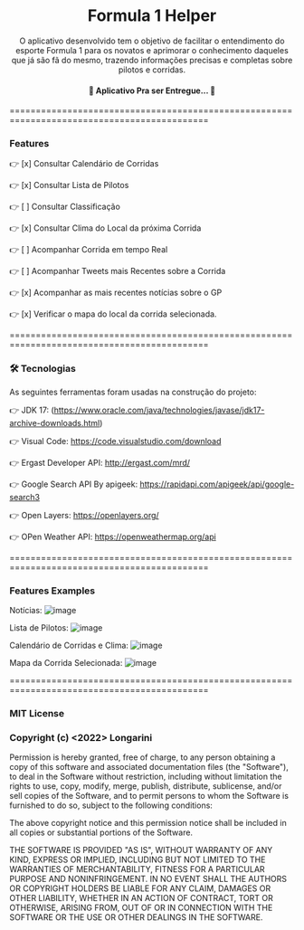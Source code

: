 <h1 align="center">Formula 1 Helper</h1>
<p align="center">O aplicativo desenvolvido tem o objetivo de facilitar o entendimento do esporte Formula 1 para os novatos e aprimorar o conhecimento daqueles que já são fã do mesmo, trazendo informações precisas e completas sobre pilotos e corridas.
</p>

<h4 align="center"> 
	🚧  Aplicativo Pra ser Entregue...  🚧
</h4>

============================================================================================
### Features

👉 [x] Consultar Calendário de Corridas

👉 [x] Consultar Lista de Pilotos

👉 [ ] Consultar Classificação

👉 [x] Consultar Clima do Local da próxima Corrida

👉 [ ] Acompanhar Corrida em tempo Real

👉 [ ] Acompanhar Tweets mais Recentes sobre a Corrida

👉 [x] Acompanhar as mais recentes notícias sobre o GP

👉 [x] Verificar o mapa do local da corrida selecionada.

============================================================================================

### 🛠 Tecnologias

As seguintes ferramentas foram usadas na construção do projeto:

👉 JDK 17: (https://www.oracle.com/java/technologies/javase/jdk17-archive-downloads.html)

👉 Visual Code: https://code.visualstudio.com/download

👉 Ergast Developer API: http://ergast.com/mrd/
 
👉 Google Search API By apigeek: https://rapidapi.com/apigeek/api/google-search3

👉 Open Layers: https://openlayers.org/

👉 OPen Weather API: https://openweathermap.org/api


============================================================================================
### Features Examples

Notícias:
![image](https://user-images.githubusercontent.com/62575049/160020045-2aacbb88-4e2b-4902-8db7-eccb677100f6.png)

Lista de Pilotos:
![image](https://user-images.githubusercontent.com/62575049/160020104-768ff658-f29c-43d0-bc2f-28c371c727a9.png)

Calendário de Corridas e Clima:
![image](https://user-images.githubusercontent.com/62575049/160020140-a7c826d2-823e-42eb-b593-63e2b20fa98e.png)

Mapa da Corrida Selecionada:
![image](https://user-images.githubusercontent.com/62575049/160020184-52d990cb-6998-4cd1-9e51-e71af3c9488f.png)



============================================================================================

### MIT License

### Copyright (c) <2022> Longarini

Permission is hereby granted, free of charge, to any person obtaining a copy
of this software and associated documentation files (the "Software"), to deal
in the Software without restriction, including without limitation the rights
to use, copy, modify, merge, publish, distribute, sublicense, and/or sell
copies of the Software, and to permit persons to whom the Software is
furnished to do so, subject to the following conditions:

The above copyright notice and this permission notice shall be included in all
copies or substantial portions of the Software.

THE SOFTWARE IS PROVIDED "AS IS", WITHOUT WARRANTY OF ANY KIND, EXPRESS OR
IMPLIED, INCLUDING BUT NOT LIMITED TO THE WARRANTIES OF MERCHANTABILITY,
FITNESS FOR A PARTICULAR PURPOSE AND NONINFRINGEMENT. IN NO EVENT SHALL THE
AUTHORS OR COPYRIGHT HOLDERS BE LIABLE FOR ANY CLAIM, DAMAGES OR OTHER
LIABILITY, WHETHER IN AN ACTION OF CONTRACT, TORT OR OTHERWISE, ARISING FROM,
OUT OF OR IN CONNECTION WITH THE SOFTWARE OR THE USE OR OTHER DEALINGS IN THE
SOFTWARE.
